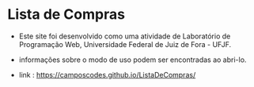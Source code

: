 # Lista de Compras

 - Este site foi desenvolvido como uma atividade de Laboratório de Programação Web, Universidade Federal de Juiz de Fora - UFJF.
 
 - informações sobre o modo de uso podem ser encontradas ao abri-lo.
 
  - link : https://camposcodes.github.io/ListaDeCompras/
